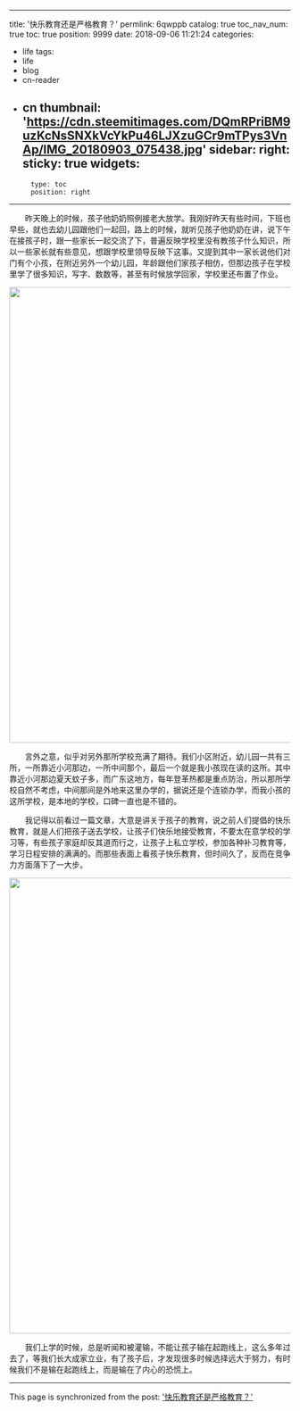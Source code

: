 
---
title: '快乐教育还是严格教育？'
permlink: 6qwppb
catalog: true
toc_nav_num: true
toc: true
position: 9999
date: 2018-09-06 11:21:24
categories:
- life
tags:
- life
- blog
- cn-reader
- cn
thumbnail: 'https://cdn.steemitimages.com/DQmRPriBM9uzKcNsSNXkVcYkPu46LJXzuGCr9mTPys3VnAp/IMG_20180903_075438.jpg'
sidebar:
    right:
        sticky: true
widgets:
    -
        type: toc
        position: right
---


<html>
<p>　　昨天晚上的时候，孩子他奶奶照例接老大放学。我刚好昨天有些时间，下班也早些，就也去幼儿园跟他们一起回，路上的时候，就听见孩子他奶奶在讲，说下午在接孩子时，跟一些家长一起交流了下，普遍反映学校里没有教孩子什么知识，所以一些家长就有些意见，想跟学校里领导反映下这事。又提到其中一家长说他们对门有个小孩，在附近另外一个幼儿园，年龄跟他们家孩子相仿，但那边孩子在学校里学了很多知识，写字、数数等，甚至有时候放学回家，学校里还布置了作业。</p>
<p><img src="https://cdn.steemitimages.com/DQmRPriBM9uzKcNsSNXkVcYkPu46LJXzuGCr9mTPys3VnAp/IMG_20180903_075438.jpg" width="1073" height="817"/></p>
<p>　　言外之意，似乎对另外那所学校充满了期待。我们小区附近，幼儿园一共有三所，一所靠近小河那边，一所中间那个，最后一个就是我小孩现在读的这所。其中靠近小河那边夏天蚊子多，而广东这地方，每年登革热都是重点防治，所以那所学校自然不考虑，中间那间是外地来这里办学的，据说还是个连锁办学，而我小孩的这所学校，是本地的学校，口碑一直也是不错的。</p>
<p>　　我记得以前看过一篇文章，大意是讲关于孩子的教育，说之前人们提倡的快乐教育，就是人们把孩子送去学校，让孩子们快乐地接受教育，不要太在意学校的学习等，有些孩子家庭却反其道而行之，让孩子上私立学校，参加各种补习教育等，学习日程安排的满满的。而那些表面上看孩子快乐教育，但时间久了，反而在竞争力方面落下了一大步。</p>
<p><img src="https://cdn.steemitimages.com/DQmSBJ6YFwxrBVU5oiXMJtiQfqFXYBZYiQTwdKfD98nctPq/IMG_20180903_075447.jpg" width="1073" height="817"/></p>
<p>　　我们上学的时候，总是听闻和被灌输，不能让孩子输在起跑线上，这么多年过去了，等我们长大成家立业，有了孩子后，才发现很多时候选择远大于努力，有时候我们不是输在起跑线上，而是输在了内心的恐慌上。</p>
</html>

- - -

This page is synchronized from the post: ['快乐教育还是严格教育？'](https://steemit.com/@rivalhw/6qwppb)
